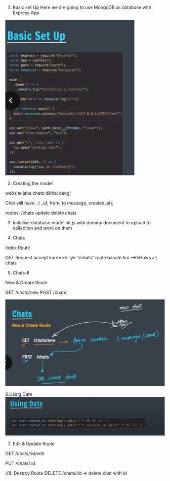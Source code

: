 1. Basic set Up
Here we are going to use MongoDB as database with Express App

![img.png](img.png)


2. Creating the model

website jaha chats dikhai dengi

Chat will have : ( _id, from, to message, created_at);

routes:
 /chats
 update
 delete chats

3. Initialise database
 made init.js with dummy document to upload to collection and work on them

4. Chats

Index Route

GET Request accept karne ke liye "/chats" route banate hai
-->SHows all chats

5. Chats-II

New & Create Route

GET /chats/new
POST /chats

![img_1.png](img_1.png)

6.Using Date
![img_2.png](img_2.png)


7. Edit & Update Route

GET /chats/:id/edit

PUT /chats/:id

//8. Destroy Route
DELETE /chats/:id => delete chat with id